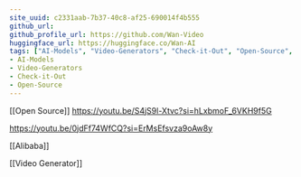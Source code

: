 ```yaml
---
site_uuid: c2331aab-7b37-40c8-af25-690014f4b555
github_url:
github_profile_url: https://github.com/Wan-Video
huggingface_url: https://huggingface.co/Wan-AI
tags: ["AI-Models", "Video-Generators", "Check-it-Out", "Open-Source", "AI-Toolkit", "Models"]
- AI-Models
- Video-Generators
- Check-it-Out
- Open-Source
---
```

[[Open Source]]
https://youtu.be/S4jS9l-Xtvc?si=hLxbmoF_6VKH9f5G

https://youtu.be/0jdFf74WfCQ?si=ErMsEfsvza9oAw8y

[[Alibaba]]

[[Video Generator]]
